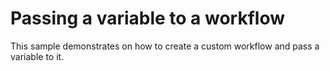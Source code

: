 # Passing a variable to a workflow

This sample demonstrates on how to create a custom workflow and pass a variable to it.


